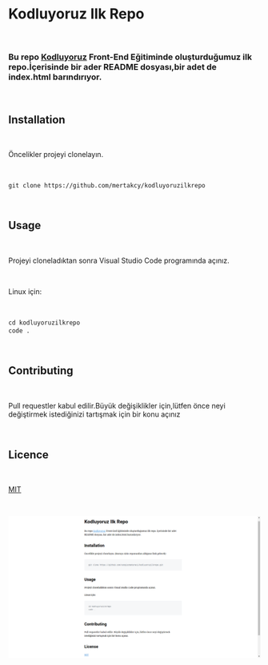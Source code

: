 # **Kodluyoruz Ilk Repo**

<br>

### Bu repo [Kodluyoruz](https://www.kodluyoruz.org/) Front-End Eğitiminde oluşturduğumuz ilk repo.İçerisinde bir ader README dosyası,bir adet de index.html barındırıyor.

<br>

## **Installation**

<br>

Öncelikler projeyi clonelayın.

<br>

``` 
git clone https://github.com/mertakcy/kodluyoruzilkrepo
```

<br>

## **Usage**

<br>

Projeyi cloneladıktan sonra Visual Studio Code programında açınız.

<br>

Linux için:  

<br>

``` 
cd kodluyoruzilkrepo
code .
```
<br>

## **Contributing**
<br>

Pull requestler kabul edilir.Büyük değişiklikler için,lütfen önce neyi değiştirmek istediğinizi tartışmak için bir konu açınız

<br>

## **Licence**

<br>

[MIT](mıt.com)

<br>

![Image](https://raw.githubusercontent.com/Kodluyoruz/taskforce/main/git/odev1/figures/markdown.png )